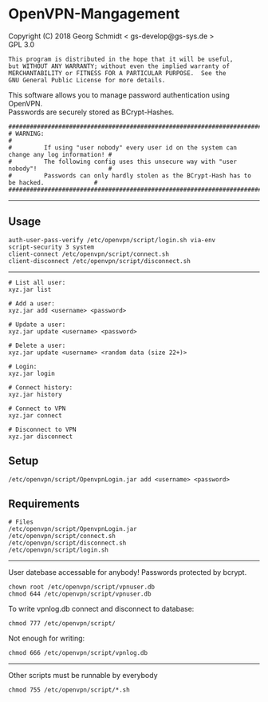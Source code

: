 # OpenVPN-Mangagement #

Copyright (C) 2018  Georg Schmidt < gs-develop<span></span>@gs-sys.de >  
GPL 3.0

    This program is distributed in the hope that it will be useful,
    but WITHOUT ANY WARRANTY; without even the implied warranty of
    MERCHANTABILITY or FITNESS FOR A PARTICULAR PURPOSE.  See the
    GNU General Public License for more details.

This software allows you to manage password authentication using OpenVPN.  
Passwords are securely stored as BCrypt-Hashes.

    ##############################################################################################
    # WARNING:                                                                                   #
    #         If using "user nobody" every user id on the system can change any log information! #
    #         The following config uses this unsecure way with "user nobody"!                    #
    #         Passwords can only hardly stolen as the BCrypt-Hash has to be hacked.              #
    ##############################################################################################

---

## Usage ##

    auth-user-pass-verify /etc/openvpn/script/login.sh via-env
    script-security 3 system
    client-connect /etc/openvpn/script/connect.sh
    client-disconnect /etc/openvpn/script/disconnect.sh

---

    # List all user:
    xyz.jar list

    # Add a user:
    xyz.jar add <username> <password>

    # Update a user:
    xyz.jar update <username> <password>

    # Delete a user:
    xyz.jar update <username> <random data (size 22+)>

    # Login:
    xyz.jar login

    # Connect history:
    xyz.jar history

    # Connect to VPN
    xyz.jar connect

    # Disconnect to VPN
    xyz.jar disconnect

## Setup ##

    /etc/openvpn/script/OpenvpnLogin.jar add <username> <password>

## Requirements ##

    # Files
    /etc/openvpn/script/OpenvpnLogin.jar
    /etc/openvpn/script/connect.sh
    /etc/openvpn/script/disconnect.sh
    /etc/openvpn/script/login.sh

---

User datebase accessable for anybody! Passwords protected by bcrypt.

    chown root /etc/openvpn/script/vpnuser.db
    chmod 644 /etc/openvpn/script/vpnuser.db

To write vpnlog.db connect and disconnect to database:

    chmod 777 /etc/openvpn/script/

Not enough for writing:

    chmod 666 /etc/openvpn/script/vpnlog.db

---

Other scripts
must be runnable by everybody

    chmod 755 /etc/openvpn/script/*.sh
